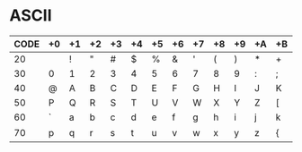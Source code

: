 # ASCII

|CODE|+0|+1|+2|+3|+4|+5|+6|+7|+8|+9|+A|+B|+C|+D|+E|+F|
|----|--|--|--|--|--|--|--|--|--|--|--|--|--|--|--|--|
|20|   | ! | " | # | $ | % | & | ' | ( | ) | * | + | , | - | . | / |
|30| 0 | 1 | 2 | 3 | 4 | 5 | 6 | 7 | 8 | 9 | : | ; | < | = | > | ? |
|40| @ | A | B | C | D | E | F | G | H | I | J | K | L | M | N | O |
|50| P | Q | R | S | T | U | V | W | X | Y | Z | [ | \ | ] | ^ | _ |
|60| ` | a | b | c | d | e | f | g | h | i | j | k | l | m | n | o |
|70| p | q | r | s | t | u | v | w | x | y | z | { | ｜ | } | ~ | DEL |
